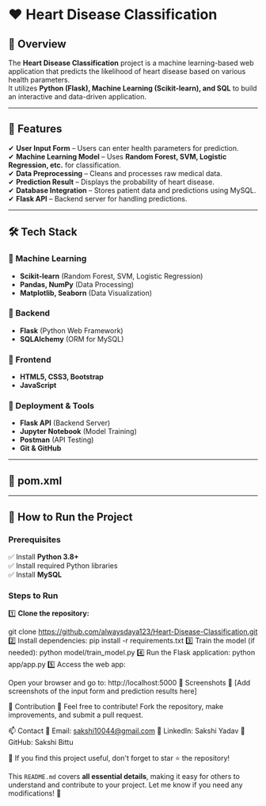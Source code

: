 # ❤️ Heart Disease Classification

## 📌 Overview  
The **Heart Disease Classification** project is a machine learning-based web application that predicts the likelihood of heart disease based on various health parameters.  
It utilizes **Python (Flask), Machine Learning (Scikit-learn), and SQL** to build an interactive and data-driven application.  

---

## 🚀 Features  
✔ **User Input Form** – Users can enter health parameters for prediction.  
✔ **Machine Learning Model** – Uses **Random Forest, SVM, Logistic Regression, etc.** for classification.  
✔ **Data Preprocessing** – Cleans and processes raw medical data.  
✔ **Prediction Result** – Displays the probability of heart disease.  
✔ **Database Integration** – Stores patient data and predictions using MySQL.  
✔ **Flask API** – Backend server for handling predictions.  

---

## 🛠️ Tech Stack  

### 🔹 Machine Learning  
- **Scikit-learn** (Random Forest, SVM, Logistic Regression)  
- **Pandas, NumPy** (Data Processing)  
- **Matplotlib, Seaborn** (Data Visualization)  

### 🔹 Backend  
- **Flask** (Python Web Framework)  
- **SQLAlchemy** (ORM for MySQL)  

### 🔹 Frontend  
- **HTML5, CSS3, Bootstrap**  
- **JavaScript**  

### 🔹 Deployment & Tools  
- **Flask API** (Backend Server)  
- **Jupyter Notebook** (Model Training)  
- **Postman** (API Testing)  
- **Git & GitHub**  

---

## 📂 pom.xml

---

## 🎯 How to Run the Project  

### Prerequisites  
✅ Install **Python 3.8+**  
✅ Install required Python libraries  
✅ Install **MySQL**  

### Steps to Run  
1️⃣ **Clone the repository:**  

git clone https://github.com/alwaysdaya123/Heart-Disease-Classification.git
2️⃣ Install dependencies:
pip install -r requirements.txt
3️⃣ Train the model (if needed):
python model/train_model.py
4️⃣ Run the Flask application:
python app/app.py
5️⃣ Access the web app:

Open your browser and go to:
http://localhost:5000
📸 Screenshots
🔹 [Add screenshots of the input form and prediction results here]

🤝 Contribution
🔹 Feel free to contribute! Fork the repository, make improvements, and submit a pull request.

📫 Contact
📧 Email: sakshi10044@gmail.com
🔗 LinkedIn: Sakshi Yadav
🚀 GitHub: Sakshi Bittu

🌟 If you find this project useful, don't forget to star ⭐ the repository!


This `README.md` covers **all essential details**, making it easy for others to understand and contribute to your project. Let me know if you need any modifications! 🚀



